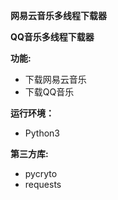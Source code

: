**网易云音乐多线程下载器**

**QQ音乐多线程下载器**

**功能:**

- 下载网易云音乐
- 下载QQ音乐

**运行环境：**

- Python3

**第三方库:**

- pycryto
- requests